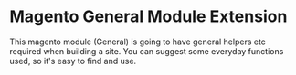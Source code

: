Magento General Module Extension
================================

This magento module (General) is going to have general helpers etc required when building a site. You can suggest some everyday functions used, so it's easy to find and use.